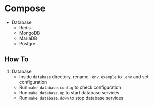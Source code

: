 # Compose

- Database
  - Redis
  - MongoDB
  - MariaDB
  - Postgre

## How To

  1. Database
     - Inside `database` directory, rename `.env.example` to `.env` and set configuration
     - Run `make database.config` to check configuration
     - Run `make database.up` to start database services
     - Run `make database.down` to stop database services

